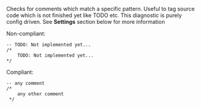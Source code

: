 Checks for comments which match a specific pattern. Useful to tag source code which is not finished yet like TODO etc.
This diagnostic is purely config driven.
See **Settings** section below for more information

Non-compliant:

```tsql
-- TODO: Not implemented yet...
/*
    TODO: Not implemented yet...
*/
```

Compliant:

```tsql
-- any comment
/*
    any other comment
 */
```
